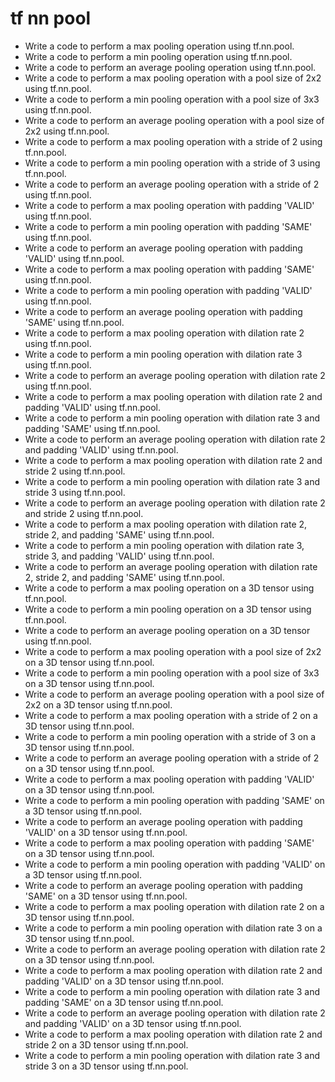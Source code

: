 # tf nn pool

- Write a code to perform a max pooling operation using tf.nn.pool.
- Write a code to perform a min pooling operation using tf.nn.pool.
- Write a code to perform an average pooling operation using tf.nn.pool.
- Write a code to perform a max pooling operation with a pool size of 2x2 using tf.nn.pool.
- Write a code to perform a min pooling operation with a pool size of 3x3 using tf.nn.pool.
- Write a code to perform an average pooling operation with a pool size of 2x2 using tf.nn.pool.
- Write a code to perform a max pooling operation with a stride of 2 using tf.nn.pool.
- Write a code to perform a min pooling operation with a stride of 3 using tf.nn.pool.
- Write a code to perform an average pooling operation with a stride of 2 using tf.nn.pool.
- Write a code to perform a max pooling operation with padding 'VALID' using tf.nn.pool.
- Write a code to perform a min pooling operation with padding 'SAME' using tf.nn.pool.
- Write a code to perform an average pooling operation with padding 'VALID' using tf.nn.pool.
- Write a code to perform a max pooling operation with padding 'SAME' using tf.nn.pool.
- Write a code to perform a min pooling operation with padding 'VALID' using tf.nn.pool.
- Write a code to perform an average pooling operation with padding 'SAME' using tf.nn.pool.
- Write a code to perform a max pooling operation with dilation rate 2 using tf.nn.pool.
- Write a code to perform a min pooling operation with dilation rate 3 using tf.nn.pool.
- Write a code to perform an average pooling operation with dilation rate 2 using tf.nn.pool.
- Write a code to perform a max pooling operation with dilation rate 2 and padding 'VALID' using tf.nn.pool.
- Write a code to perform a min pooling operation with dilation rate 3 and padding 'SAME' using tf.nn.pool.
- Write a code to perform an average pooling operation with dilation rate 2 and padding 'VALID' using tf.nn.pool.
- Write a code to perform a max pooling operation with dilation rate 2 and stride 2 using tf.nn.pool.
- Write a code to perform a min pooling operation with dilation rate 3 and stride 3 using tf.nn.pool.
- Write a code to perform an average pooling operation with dilation rate 2 and stride 2 using tf.nn.pool.
- Write a code to perform a max pooling operation with dilation rate 2, stride 2, and padding 'SAME' using tf.nn.pool.
- Write a code to perform a min pooling operation with dilation rate 3, stride 3, and padding 'VALID' using tf.nn.pool.
- Write a code to perform an average pooling operation with dilation rate 2, stride 2, and padding 'SAME' using tf.nn.pool.
- Write a code to perform a max pooling operation on a 3D tensor using tf.nn.pool.
- Write a code to perform a min pooling operation on a 3D tensor using tf.nn.pool.
- Write a code to perform an average pooling operation on a 3D tensor using tf.nn.pool.
- Write a code to perform a max pooling operation with a pool size of 2x2 on a 3D tensor using tf.nn.pool.
- Write a code to perform a min pooling operation with a pool size of 3x3 on a 3D tensor using tf.nn.pool.
- Write a code to perform an average pooling operation with a pool size of 2x2 on a 3D tensor using tf.nn.pool.
- Write a code to perform a max pooling operation with a stride of 2 on a 3D tensor using tf.nn.pool.
- Write a code to perform a min pooling operation with a stride of 3 on a 3D tensor using tf.nn.pool.
- Write a code to perform an average pooling operation with a stride of 2 on a 3D tensor using tf.nn.pool.
- Write a code to perform a max pooling operation with padding 'VALID' on a 3D tensor using tf.nn.pool.
- Write a code to perform a min pooling operation with padding 'SAME' on a 3D tensor using tf.nn.pool.
- Write a code to perform an average pooling operation with padding 'VALID' on a 3D tensor using tf.nn.pool.
- Write a code to perform a max pooling operation with padding 'SAME' on a 3D tensor using tf.nn.pool.
- Write a code to perform a min pooling operation with padding 'VALID' on a 3D tensor using tf.nn.pool.
- Write a code to perform an average pooling operation with padding 'SAME' on a 3D tensor using tf.nn.pool.
- Write a code to perform a max pooling operation with dilation rate 2 on a 3D tensor using tf.nn.pool.
- Write a code to perform a min pooling operation with dilation rate 3 on a 3D tensor using tf.nn.pool.
- Write a code to perform an average pooling operation with dilation rate 2 on a 3D tensor using tf.nn.pool.
- Write a code to perform a max pooling operation with dilation rate 2 and padding 'VALID' on a 3D tensor using tf.nn.pool.
- Write a code to perform a min pooling operation with dilation rate 3 and padding 'SAME' on a 3D tensor using tf.nn.pool.
- Write a code to perform an average pooling operation with dilation rate 2 and padding 'VALID' on a 3D tensor using tf.nn.pool.
- Write a code to perform a max pooling operation with dilation rate 2 and stride 2 on a 3D tensor using tf.nn.pool.
- Write a code to perform a min pooling operation with dilation rate 3 and stride 3 on a 3D tensor using tf.nn.pool.